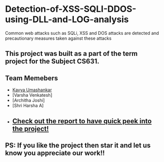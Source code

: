 # Detection-of-XSS-SQLI-DDOS-using-DLL-and-LOG-analysis
Common web attacks such as SQLi, XSS and DOS attacks are detected and precautionary measures taken against these attacks

## This project was built as a part of the term project for the  Subject CS631.
## Team Memebers
* [Kavya Umashankar](https://github.com/Kavya-umashankar)
* [Varsha Venkatesh]
* [Architha Joshi]
* [Shri Harsha A]
* ## [Check out the report to have quick peek into the project!]([https://github.com/prajwalmani/Bank_Database_System_Design/blob/main/Term%20Project%20Report%20CS631.pdf](https://github.com/Kavya-umashankar/Detection-of-XSS-SQLI-DDOS-using-DLL-and-LOG-analysis/blob/main/Report/Report_%20Final%20year%20project.pdf))

## PS: If you like the project then star it and let us know you appreciate our work!!
